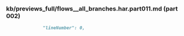 ### kb/previews_full/flows__all_branches.har.part011.md (part 002)

```md
              "lineNumber": 0,
               
```

```
